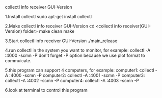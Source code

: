 collectl info receiver GUI-Version

1.Install collectl
sudo apt-get install collectl

2.Make collectl info receiver GUI-Version
cd <collectl info receiver(GUI-Version) folder>
make clean
make

3.Start collectl info receiver GUI-Version
./main_release

4.run collectl in the system you want to monitor, for example:
collectl -A <ip you just got>:4000 -scmn -P
don't forget -P option because we use plot format to commuicate.

5.this program can support 4 computers, for example:
computer1:
collectl -A <ip you just got>:4000 -scmn -P
computer2:
collectl -A <ip you just got>:4001 -scmn -P
computer3:
collectl -A <ip you just got>:4002 -scmn -P
computer4:
collectl -A <ip you just got>:4003 -scmn -P

6.look at terminal to control this program


